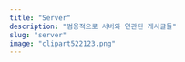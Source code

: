 ```yaml
---
title: "Server"
description: "범용적으로 서버와 연관된 게시글들"
slug: "server"
image: "clipart522123.png"
---
```


